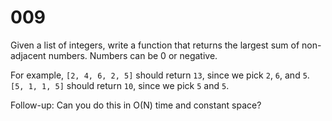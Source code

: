 [_metadata_:number]:-      "9"
[_metadata_:difficulty]:-  "Hard"
[_metadata_:asker]:-       "Airbnb"
[_metadata_:tags]:-        "list"

# 009

Given a list of integers, write a function that returns the largest sum of non-adjacent numbers. Numbers can be 0 or negative.

For example, `[2, 4, 6, 2, 5]` should return `13`, since we pick `2`, `6`, and `5`. `[5, 1, 1, 5]` should return `10`, since we pick `5` and `5`.

Follow-up: Can you do this in O(N) time and constant space?
